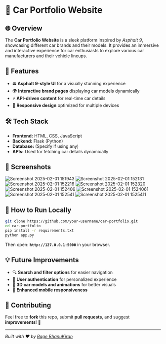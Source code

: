# 🚗 Car Portfolio Website  

## 🌐 Overview  
The **Car Portfolio Website** is a sleek platform inspired by *Asphalt 9*, showcasing different car brands and their models. It provides an immersive and interactive experience for car enthusiasts to explore various car manufacturers and their vehicle lineups.  

## 🎯 Features  
- 🚘 **Asphalt 9-style UI** for a visually stunning experience  
- 🌍 **Interactive brand pages** displaying car models dynamically  
- ⚡ **API-driven content** for real-time car details  
- 📱 **Responsive design** optimized for multiple devices  

## 🛠️ Tech Stack  
- **Frontend:** HTML, CSS, JavaScript  
- **Backend:** Flask (Python)  
- **Database:** (Specify if using any)  
- **APIs:** Used for fetching car details dynamically  

## 📸 Screenshots  
![Screenshot 2025-02-01 151943](https://github.com/user-attachments/assets/ac95a0a2-3292-4984-9e4b-c0615af1368f)
![Screenshot 2025-02-01 152131](https://github.com/user-attachments/assets/fbd2716f-18cb-44f5-95ca-f907b29fe597)
![Screenshot 2025-02-01 152216](https://github.com/user-attachments/assets/d0667bce-c8ff-4661-9f56-1daa36e6cd70)
![Screenshot 2025-02-01 152320](https://github.com/user-attachments/assets/a5fc645b-4726-4c89-81a0-4f1d4fadd4cd)
![Screenshot 2025-02-01 152406](https://github.com/user-attachments/assets/132d9ffd-fbba-45fe-a9e3-7cec5ed00be1)
![Screenshot 2025-02-01 1524061](https://github.com/user-attachments/assets/35ea593e-5f00-430a-9818-0ad4471b0643)
![Screenshot 2025-02-01 152541](https://github.com/user-attachments/assets/15a15d2f-cc1b-4ce5-be11-82f786805286)
![Screenshot 2025-02-01 1525411](https://github.com/user-attachments/assets/b7003301-628e-4829-bbce-5bb308075988)

## 🚀 How to Run Locally  
```bash  
git clone https://github.com/your-username/car-portfolio.git  
cd car-portfolio  
pip install -r requirements.txt  
python app.py  
```  
Then open: **`http://127.0.0.1:5000`** in your browser.  

## 💡 Future Improvements  
- 🔍 **Search and filter options** for easier navigation  
- 🔑 **User authentication** for personalized experience  
- 🎨 **3D car models and animations** for better visuals  
- 📱 **Enhanced mobile responsiveness**  

## 🤝 Contributing  
Feel free to **fork** this repo, submit **pull requests**, and suggest **improvements**! 🚀  

---  
*Built with ❤️ by [Rage BhanuKiran](https://github.com/ragebhanukiran)*


